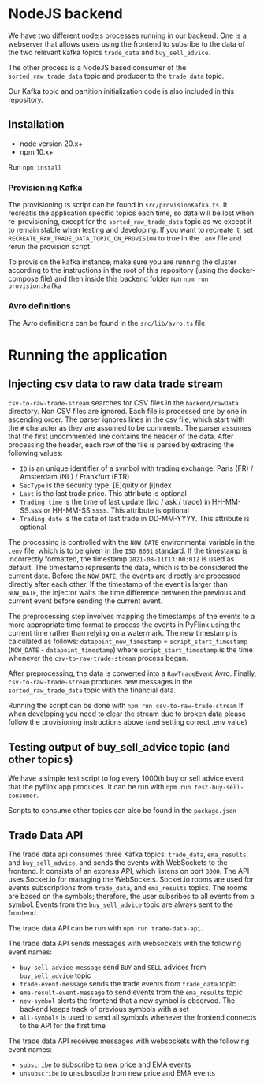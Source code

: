 # NodeJS backend

We have two different nodejs processes running in our backend.
One is a webserver that allows users using the frontend to subsribe
to the data of the two relevant kafka topics `trade_data` and `buy_sell_advice`.

The other process is a NodeJS based consumer of the `sorted_raw_trade_data` topic
and producer to the `trade_data` topic.

Our Kafka topic and partition initialization code is also included in this repository.

## Installation

- node version 20.x+
- npm 10.x+

Run `npm install`

### Provisioning Kafka

The provisioning ts script can be found in `src/provisionKafka.ts`. It recreatis the application specific topics each time, so data will be lost
when re-provisioning, except for the `sorted_raw_trade_data` topic as we except it to remain stable when testing and developing.
If you want to recreate it, set `RECREATE_RAW_TRADE_DATA_TOPIC_ON_PROVISION` to true in the `.env` file and rerun the provision script.

To provision the kafka instance, make sure you are running the cluster according to the instructions in the root of this repository (using the docker-compose file)
and then inside this backend folder run `npm run provision:kafka`

### Avro definitions

The Avro definitions can be found in the `src/lib/avro.ts` file.

# Running the application

## Injecting csv data to raw data trade stream

`csv-to-raw-trade-stream` searches for CSV files in the `backend/rawData` directory. Non CSV files are ignored.
Each file is processed one by one in ascending order. The parser ignores lines in the csv file, which start with
the `#` character as they are assumed to be comments. The parser assumes that the first uncommented line contains the header
of the data. After processing the header, each row of the file is parsed by extracing the following values:

- `ID` is an unique identifier of a symbol with trading exchange: Paris (FR) / Amsterdam (NL) / Frankfurt (ETR)
- `SecType` is the security type: \[E]quity or \[i]ndex
- `Last` is the last trade price. This attribute is optional
- `Trading time` is the time of last update (bid / ask / trade) in HH-MM-SS.sss or HH-MM-SS.ssss. This attribute is optional
- `Trading date` is the date of last trade in DD-MM-YYYY. This attribute is optional

The processing is controlled with the `NOW_DATE` environmental variable in the `.env` file, which is to be given in
the `ISO 8601` standard. If the timestamp is incorrectly formatted, the timestamp `2021-08-11T13:00:01Z` is used as default.
The timestamp represents the data, which is to be considered the current date. Before the `NOW_DATE`,
the events are directly are processed directly after each other. If the timestamp of the event is larger than `NOW_DATE`,
the injector waits the time difference between the previous and current event before sending the current event.

The preprocessing step involves mapping the timestamps of the events to a more appropriate time format to process the
events in PyFlink using the current time rather than relying on a watermark. The new timestamp is calculated as follows:
`datapoint_new_timestamp` = `script_start_timestamp` (`NOW_DATE` - `datapoint_timestamp`)
where `script_start_timestamp` is the time whenever the `csv-to-raw-trade-stream` process began.

After preprocessing, the data is converted into a `RawTradeEvent` Avro. Finally, `csv-to-raw-trade-stream`
produces new messages in the `sorted_raw_trade_data` topic with the financial data.

Running the script can be done with `npm run csv-to-raw-trade-stream`
If when developing you need to clear the stream due to broken data
please follow the provisioning instructions above (and setting correct .env value)

## Testing output of buy_sell_advice topic (and other topics)

We have a simple test script to log every 1000th buy or sell advice event
that the pyflink app produces. It can be run with `npm run test-buy-sell-consumer`.

Scripts to consume other topics can also be found in the `package.json`

## Trade Data API

The trade data api consumes three Kafka topics: `trade_data`, `ema_results`, and `buy_sell_advice`, and sends the events with WebSockets
to the frontend. It consists of an express API, which listens on port `3000`. The API uses Socket.io for managing the WebSockets.
Socket.io rooms are used for events subscriptions from `trade_data`, and `ema_results` topics. The rooms are based on the symbols; therefore,
the user subsribes to all events from a symbol. Events from the `buy_sell_advice` topic are always sent to the frontend.

The trade data API can be run with `npm run trade-data-api`.

The trade data API sends messages with websockets with the following event names:
- `buy-sell-advice-message` send `BUY` and `SELL` advices from `buy_sell_advice` topic
- `trade-event-message` sends the trade events from `trade_data` topic
- `ema-result-event-message` to send events from the `ema_results` topic
- `new-symbol` alerts the frontend that a new symbol is observed. The backend keeps track of previous symbols with a set
- `all-symbols` is used to send all symbols whenever the frontend connects to the API for the first time

The trade data API receives messages with websockets with the following event names:
- `subscribe` to subscribe to new price and EMA events
- `unsubscribe` to unsubscribe from new price and EMA events
